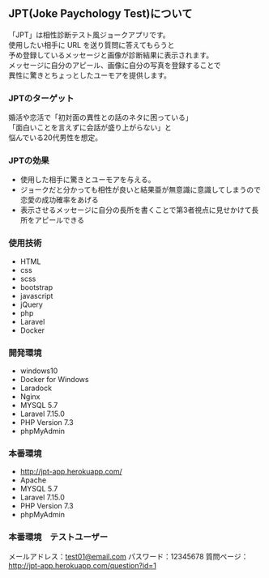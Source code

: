 ## JPT(Joke Paychology Test)について
「JPT」は相性診断テスト風ジョークアプリです。  
使用したい相手に URL を送り質問に答えてもらうと  
予め登録しているメッセージと画像が診断結果に表示されます。  
メッセージに自分のアピール、画像に自分の写真を登録することで  
異性に驚きとちょっとしたユーモアを提供します。

### JPTのターゲット
婚活や恋活で「初対面の異性との話のネタに困っている」  
「面白いことを言えずに会話が盛り上がらない」と  
悩んでいる20代男性を想定。

### JPTの効果
- 使用した相手に驚きとユーモアを与える。
- ジョークだと分かっても相性が良いと結果亜が無意識に意識してしまうので恋愛の成功確率をあげる
- 表示させるメッセージに自分の長所を書くことで第3者視点に見せかけて長所をアピールできる

### 使用技術
- HTML
- css
- scss
- bootstrap
- javascript
- jQuery
- php
- Laravel
- Docker

### 開発環境
- windows10
- Docker for Windows
- Laradock
- Nginx
- MYSQL 5.7
- Laravel 7.15.0
- PHP Version 7.3
- phpMyAdmin

### 本番環境
- http://jpt-app.herokuapp.com/
- Apache
- MYSQL 5.7
- Laravel 7.15.0
- PHP Version 7.3
- phpMyAdmin

### 本番環境　テストユーザー
メールアドレス：test01@email.com
パスワード：12345678
質問ページ：http://jpt-app.herokuapp.com/question?id=1
